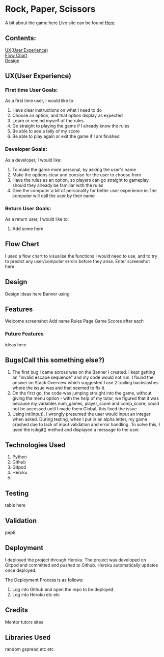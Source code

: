 # Rock, Paper, Scissors
A bit about the game here
Live site can be found [Here](address)

## Contents:
[UX(User Experience)](UX)  
[Flow Chart](Flow)  
[Design](Design)
## UX(User Experience)
### First time User Goals:
As a first time user, I would like to:
1. Have clear instructions on what I need to do
2. Choose an option, and that option display as expected
3. Learn or remind myself of the rules
4. Go straight to playing the game if I already know the rules
5. Be able to see a tally of my score
6. Be able to play again or exit the game if I am finished

### Developer Goals:
As a developer, I would like:
1. To make the game more personal, by asking the user's name
2. Make the options clear and consise for the user to choose from
3. Have the rules as an option, so players can go straight to gameplay should they already be familiar with the rules
4. Give the computer a bit of personality for better user experience ie.The computer will call the user by their name

### Return User Goals:
As a return user, I would like to:
1. Add some here

## Flow Chart
I used a flow chart to visualise the functions I would need to use, and to try to predict any user/computer errors before they arise.
Enter screenshot here

## Design
Design ideas here
Banner using

## Features
Welcome screenshot
Add name
Rules Page
Game Scores after each
### Future Features
ideas here

## Bugs(Call this something else?)
1. The first bug I came across was on the Banner I created. I kept getting an "invalid escape sequence" and my code would not run.  I found the answer on Stack Overview which suggested I use 2 trailing backslashes where the issue was and that seemed to fix it.
2. On the first go, the code was jumping straight into the game, without giving the menu option - with the help of my tutor, we figured that it was because my variables num_games, player_score and comp_score, could not be accessed until I made them Global, this fixed the issue.
3. Using int(input), I wrongly presumed the user would input an integer when asked. During testing, when I put in an alpha letter, my game crashed due to lack of input validation and error handling. To solve this, I used the isdigit() method and displayed a message to the user.

## Technologies Used
1. Python
2. Github
3. Gitpod
4. Heroku
5.

## Testing
table here

## Validation
pep8

## Deployment
I deployed the project through Heroku. The project was developed on Gitpod and committed and pushed to Github. Heroku automatically updates once deployed.

The Deployment Process is as follows:
1. Log into Github and open the repo to be deployed
2. Log into Heroku etc etc

## Credits
Mentor
tutors
sites

## Libraries Used
random
gspread etc etc